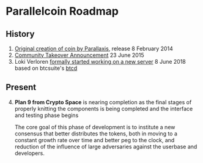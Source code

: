 # Parallelcoin Roadmap
## History

1. [Original creation of coin by Parallaxis](https://bitcointalk.org/index.php?topic=721170.msg8145710#msg8145710), release 8 February 2014
2. [Community Takeover Announcement](https://bitcointalk.org/index.php?topic=1097017) 23 June 2015
3. Loki Verloren [formally started working on a new server](https://bitcointalk.org/index.php?topic=1097017.msg39670320#msg39670320) 8 June 2018 based on btcsuite's [btcd](https://github.com/btcsuite/btcd)

## Present

4. **Plan 9 from Crypto Space** is nearing completion as the final stages of properly knitting the components is being completed and the interface and testing phase begins
    
    The core goal of this phase of development is to institute a new consensus that better distributes the tokens, both in moving to a constant growth rate over time and better peg to the clock, and reduction of the influence of large adversaries against the userbase and developers.
    